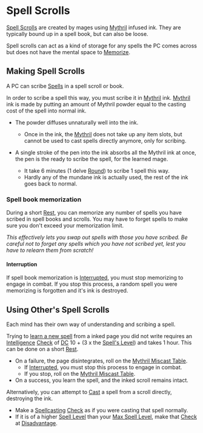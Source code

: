 # Spell Scrolls
[Spell Scrolls](Spell%20Scrolls.md) are created by mages using [Mythril](Mythril.md) infused ink. They are typically bound up in a spell book, but can also be loose.

Spell scrolls can act as a kind of storage for any spells the PC comes across but does not have the mental space to [Memorize](Spell%20Memorization.md).
## Making Spell Scrolls
A PC can scribe [Spells](Spells.md) in a spell scroll or book.

In order to scribe a spell this way, you must scribe it in [Mythril](Mythril.md) ink. [Mythril](Mythril.md) ink is made by putting an amount of Mythril powder equal to the casting cost of the spell into normal ink. 
- The powder diffuses unnaturally well into the ink.
	- Once in the ink, the [Mythril](Mythril.md) does not take up any item slots, but cannot be used to cast spells directly anymore, only for scribing.

- A single stroke of the pen into the ink absorbs all the Mythril ink at once, the pen is the ready to scribe the spell, for the learned mage.
	- It take 6 minutes (1 delve [Round](../Game%20Procedures/Round.md)) to scribe 1 spell this way.
	- Hardly any of the mundane ink is actually used, the rest of the ink goes back to normal.

### Spell book memorization
During a short [Rest](../Game%20Procedures/Resting.md), you can memorize any number of spells you have scribed in spell books and scrolls. You may have to forget spells to make sure you don't exceed your memorization limit.

*This effectively lets you swap out spells with those you have scribed. Be careful not to forget any spells which you have not scribed yet, lest you have to relearn them from scratch!*
#### Interruption
If spell book memorization is [Interrupted](../Game%20Procedures/Resting#Interruption), you must stop memorizing to engage in combat. If you stop this process, a random spell you were memorizing is forgotten and it's ink is destroyed.

## Using Other's Spell Scrolls
Each mind has their own way of understanding and scribing a spell. 

Trying to [learn a new spell](Spell%20Memorization#Memorizing%20New%20Spells%20(Learning)) from a inked page you did not write requires an [Intelligence](../Player%20Characters/Chosen%20Statistics/Intelligence.md) [Check](../Game%20Procedures/Check.md) of [DC](../Game%20Procedures/DC.md) 10 + (3 x the [Spell's Level](Spell%20Level.md)) and takes 1 hour. This can be done on a short [Rest](../Game%20Procedures/Resting.md).

- On a failure, the page disintegrates, roll on the [Mythril Miscast Table](Miscast%20Tables/!Mythril%20Miscast%20Tables.md).
	- If [Interrupted](../Game%20Procedures/Resting#Interruption), you must stop this process to engage in combat.
	- If you stop, roll on the [Mythril Miscast Table](Miscast%20Tables/!Mythril%20Miscast%20Tables.md).
- On a success, you learn the spell, and the inked scroll remains intact.

Alternatively, you can attempt to [Cast](Spellcasting.md) a spell from a scroll directly, destroying the ink.
- Make a [Spellcasting](Spellcasting.md) [Check](../Game%20Procedures/Check.md) as if you were casting that spell normally.
- If it is of a higher [Spell Level](Spell%20Level.md) than your [Max Spell Level](Spell%20Level.md#Max%20Spell%20Level), make that [Check](../Game%20Procedures/Check.md) at [Disadvantage](../Game%20Procedures/Dice%20Rolls/Disadvantage.md).